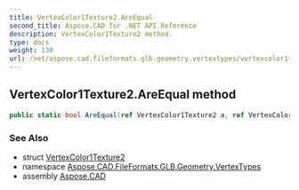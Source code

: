 ```yaml
---
title: VertexColor1Texture2.AreEqual
second_title: Aspose.CAD for .NET API Reference
description: VertexColor1Texture2 method. 
type: docs
weight: 130
url: /net/aspose.cad.fileformats.glb.geometry.vertextypes/vertexcolor1texture2/areequal/
---
```

## VertexColor1Texture2.AreEqual method

```csharp
public static bool AreEqual(ref VertexColor1Texture2 a, ref VertexColor1Texture2 b)
```

### See Also

* struct [VertexColor1Texture2](../)
* namespace [Aspose.CAD.FileFormats.GLB.Geometry.VertexTypes](../../../aspose.cad.fileformats.glb.geometry.vertextypes/)
* assembly [Aspose.CAD](../../../)


